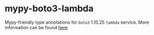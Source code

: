 # mypy-boto3-lambda

Mypy-friendly type annotations for `boto3` 1.10.25 `lambda` service.
More information can be found [here](https://github.com/vemel/mypy_boto3).